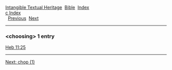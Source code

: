 [Intangible Textual Heritage](../../index)  [Bible](../index) 
[Index](index)   
[c Index](_c_)  
  [Previous](c02163)  [Next](c02165) 

------------------------------------------------------------------------

### &lt;choosing&gt; 1 entry

[Heb 11:25](../kjv/heb011.htm#025)  

------------------------------------------------------------------------

[Next: chop (1)](c02165)

